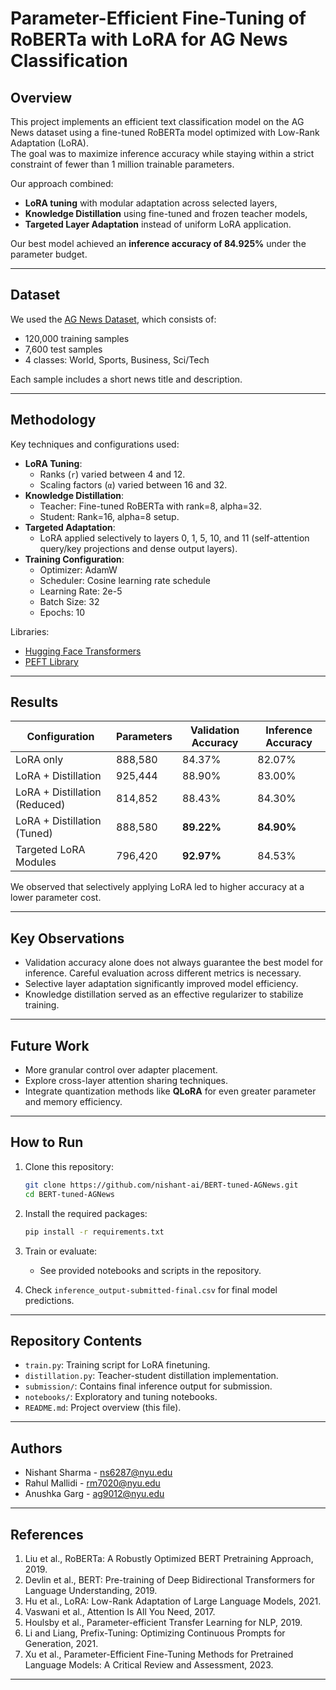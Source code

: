# Parameter-Efficient Fine-Tuning of RoBERTa with LoRA for AG News Classification

## Overview
This project implements an efficient text classification model on the AG News dataset using a fine-tuned RoBERTa model optimized with Low-Rank Adaptation (LoRA).  
The goal was to maximize inference accuracy while staying within a strict constraint of fewer than 1 million trainable parameters.

Our approach combined:
- **LoRA tuning** with modular adaptation across selected layers,
- **Knowledge Distillation** using fine-tuned and frozen teacher models,
- **Targeted Layer Adaptation** instead of uniform LoRA application.

Our best model achieved an **inference accuracy of 84.925%** under the parameter budget.

---

## Dataset
We used the [AG News Dataset](https://www.kaggle.com/datasets/amananandrai/ag-news-classification-dataset), which consists of:
- 120,000 training samples
- 7,600 test samples
- 4 classes: World, Sports, Business, Sci/Tech

Each sample includes a short news title and description.

---

## Methodology
Key techniques and configurations used:
- **LoRA Tuning**:  
  - Ranks (`r`) varied between 4 and 12.  
  - Scaling factors (`α`) varied between 16 and 32.  
- **Knowledge Distillation**:  
  - Teacher: Fine-tuned RoBERTa with rank=8, alpha=32.
  - Student: Rank=16, alpha=8 setup.
- **Targeted Adaptation**:  
  - LoRA applied selectively to layers 0, 1, 5, 10, and 11 (self-attention query/key projections and dense output layers).
- **Training Configuration**:
  - Optimizer: AdamW
  - Scheduler: Cosine learning rate schedule
  - Learning Rate: 2e-5
  - Batch Size: 32
  - Epochs: 10

Libraries:
- [Hugging Face Transformers](https://github.com/huggingface/transformers)
- [PEFT Library](https://github.com/huggingface/peft)

---

## Results

| Configuration                  | Parameters | Validation Accuracy | Inference Accuracy |
|---------------------------------|------------|----------------------|--------------------|
| LoRA only                       | 888,580    | 84.37%               | 82.07%             |
| LoRA + Distillation             | 925,444    | 88.90%               | 83.00%             |
| LoRA + Distillation (Reduced)   | 814,852    | 88.43%               | 84.30%             |
| LoRA + Distillation (Tuned)     | 888,580    | **89.22%**            | **84.90%**         |
| Targeted LoRA Modules           | 796,420    | **92.97%**            | 84.53%             |

We observed that selectively applying LoRA led to higher accuracy at a lower parameter cost.

---

## Key Observations
- Validation accuracy alone does not always guarantee the best model for inference. Careful evaluation across different metrics is necessary.
- Selective layer adaptation significantly improved model efficiency.
- Knowledge distillation served as an effective regularizer to stabilize training.

---

## Future Work
- More granular control over adapter placement.
- Explore cross-layer attention sharing techniques.
- Integrate quantization methods like **QLoRA** for even greater parameter and memory efficiency.

---

## How to Run
1. Clone this repository:
    ```bash
    git clone https://github.com/nishant-ai/BERT-tuned-AGNews.git
    cd BERT-tuned-AGNews
    ```
2. Install the required packages:
    ```bash
    pip install -r requirements.txt
    ```
3. Train or evaluate:
    - See provided notebooks and scripts in the repository.

4. Check `inference_output-submitted-final.csv` for final model predictions.

---

## Repository Contents
- `train.py`: Training script for LoRA finetuning.
- `distillation.py`: Teacher-student distillation implementation.
- `submission/`: Contains final inference output for submission.
- `notebooks/`: Exploratory and tuning notebooks.
- `README.md`: Project overview (this file).

---

## Authors
- Nishant Sharma - [ns6287@nyu.edu](mailto:ns6287@nyu.edu)
- Rahul Mallidi - [rm7020@nyu.edu](mailto:rm7020@nyu.edu)
- Anushka Garg - [ag9012@nyu.edu](mailto:ag9012@nyu.edu)

---

## References
1. Liu et al., RoBERTa: A Robustly Optimized BERT Pretraining Approach, 2019.
2. Devlin et al., BERT: Pre-training of Deep Bidirectional Transformers for Language Understanding, 2019.
3. Hu et al., LoRA: Low-Rank Adaptation of Large Language Models, 2021.
4. Vaswani et al., Attention Is All You Need, 2017.
5. Houlsby et al., Parameter-efficient Transfer Learning for NLP, 2019.
6. Li and Liang, Prefix-Tuning: Optimizing Continuous Prompts for Generation, 2021.
7. Xu et al., Parameter-Efficient Fine-Tuning Methods for Pretrained Language Models: A Critical Review and Assessment, 2023.

---

